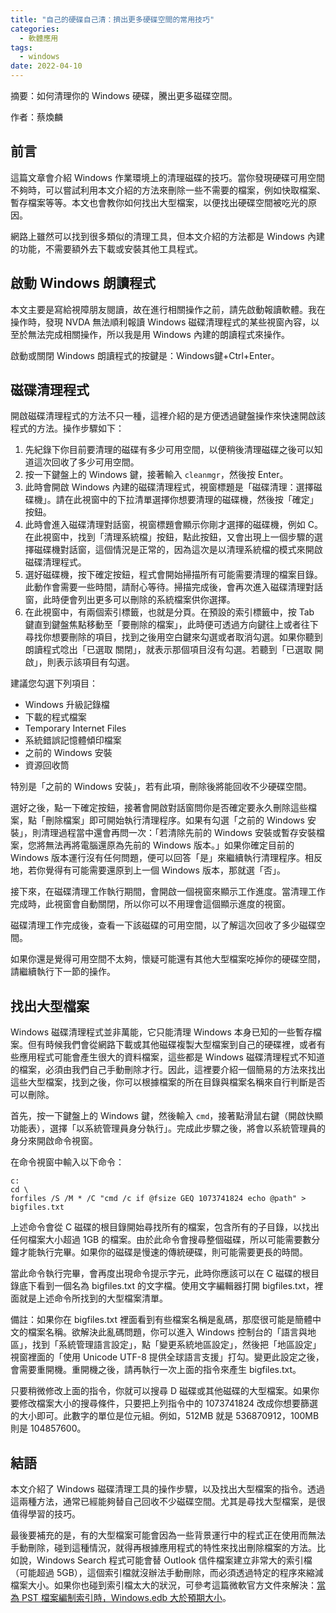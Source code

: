 ```yaml
---
title: "自己的硬碟自己清：擠出更多硬碟空間的常用技巧"
categories:
  - 軟體應用
tags:
  - windows
date: 2022-04-10  
---
```


摘要：如何清理你的 Windows 硬碟，騰出更多磁碟空間。

作者：蔡煥麟

## 前言

這篇文章會介紹 Windows 作業環境上的清理磁碟的技巧。當你發現硬碟可用空間不夠時，可以嘗試利用本文介紹的方法來刪除一些不需要的檔案，例如快取檔案、暫存檔案等等。本文也會教你如何找出大型檔案，以便找出硬碟空間被吃光的原因。

網路上雖然可以找到很多類似的清理工具，但本文介紹的方法都是 Windows 內建的功能，不需要額外去下載或安裝其他工具程式。

## 啟動 Windows 朗讀程式

本文主要是寫給視障朋友閱讀，故在進行相關操作之前，請先啟動報讀軟體。我在操作時，發現 NVDA 無法順利報讀 Windows 磁碟清理程式的某些視窗內容，以至於無法完成相關操作，所以我是用 Windows 內建的朗讀程式來操作。

啟動或關閉 Windows 朗讀程式的按鍵是：Windows鍵+Ctrl+Enter。

## 磁碟清理程式

開啟磁碟清理程式的方法不只一種，這裡介紹的是方便透過鍵盤操作來快速開啟該程式的方法。操作步驟如下：


1. 先紀錄下你目前要清理的磁碟有多少可用空間，以便稍後清理磁碟之後可以知道這次回收了多少可用空間。
2. 按一下鍵盤上的 Windows 鍵，接著輸入 `cleanmgr`，然後按 Enter。
3. 此時會開啟 Windows 內建的磁碟清理程式，視窗標題是「磁碟清理：選擇磁碟機」。請在此視窗中的下拉清單選擇你想要清理的磁碟機，然後按「確定」按鈕。
4. 此時會進入磁碟清理對話窗，視窗標題會顯示你剛才選擇的磁碟機，例如 C。在此視窗中，找到「清理系統檔」按鈕，點此按鈕，又會出現上一個步驟的選擇磁碟機對話窗，這個情況是正常的，因為這次是以清理系統檔的模式來開啟磁碟清理程式。
5. 選好磁碟機，按下確定按鈕，程式會開始掃描所有可能需要清理的檔案目錄。此動作會需要一些時間，請耐心等待。掃描完成後，會再次進入磁碟清理對話窗，此時便會列出更多可以刪除的系統檔案供你選擇。
6. 在此視窗中，有兩個索引標籤，也就是分頁。在預設的索引標籤中，按 Tab 鍵直到鍵盤焦點移動至「要刪除的檔案」，此時便可透過方向鍵往上或者往下尋找你想要刪除的項目，找到之後用空白鍵來勾選或者取消勾選。如果你聽到朗讀程式唸出「已選取 關閉」，就表示那個項目沒有勾選。若聽到「已選取 開啟」，則表示該項目有勾選。

建議您勾選下列項目：

- Windows 升級記錄檔
- 下載的程式檔案
- Temporary Internet Files
- 系統錯誤記憶體傾印檔案
- 之前的 Windows 安裝
- 資源回收筒

特別是「之前的 Windows 安裝」，若有此項，刪除後將能回收不少硬碟空間。

選好之後，點一下確定按鈕，接著會開啟對話窗問你是否確定要永久刪除這些檔案，點「刪除檔案」即可開始執行清理程序。如果有勾選「之前的 Windows 安裝」，則清理過程當中還會再問一次：「若清除先前的 Windows 安裝或暫存安裝檔案，您將無法再將電腦還原為先前的 Windows 版本。」如果你確定目前的 Windows 版本運行沒有任何問題，便可以回答「是」來繼續執行清理程序。相反地，若你覺得有可能需要還原到上一個 Windows 版本，那就選「否」。

接下來，在磁碟清理工作執行期間，會開啟一個視窗來顯示工作進度。當清理工作完成時，此視窗會自動關閉，所以你可以不用理會這個顯示進度的視窗。

磁碟清理工作完成後，查看一下該磁碟的可用空間，以了解這次回收了多少磁碟空間。

如果你還是覺得可用空間不太夠，懷疑可能還有其他大型檔案吃掉你的硬碟空間，請繼續執行下一節的操作。

## 找出大型檔案

Windows 磁碟清理程式並非萬能，它只能清理 Windows 本身已知的一些暫存檔案。但有時候我們會從網路下載或其他磁碟複製大型檔案到自己的硬碟裡，或者有些應用程式可能會產生很大的資料檔案，這些都是 Windows 磁碟清理程式不知道的檔案，必須由我們自己手動刪除才行。因此，這裡要介紹一個簡易的方法來找出這些大型檔案，找到之後，你可以根據檔案的所在目錄與檔案名稱來自行判斷是否可以刪除。

首先，按一下鍵盤上的 Windows 鍵，然後輸入 `cmd`，接著點滑鼠右鍵（開啟快顯功能表），選擇「以系統管理員身分執行」。完成此步驟之後，將會以系統管理員的身分來開啟命令視窗。

在命令視窗中輸入以下命令：

~~~~~~~~
c:
cd \
forfiles /S /M * /C "cmd /c if @fsize GEQ 1073741824 echo @path" > bigfiles.txt
~~~~~~~~

上述命令會從 C 磁碟的根目錄開始尋找所有的檔案，包含所有的子目錄，以找出任何檔案大小超過 1GB 的檔案。由於此命令會搜尋整個磁碟，所以可能需要數分鐘才能執行完畢。如果你的磁碟是慢速的傳統硬碟，則可能需要更長的時間。

當此命令執行完畢，會再度出現命令提示字元，此時你應該可以在 C 磁碟的根目錄底下看到一個名為 bigfiles.txt 的文字檔。使用文字編輯器打開 bigfiles.txt，裡面就是上述命令所找到的大型檔案清單。

備註：如果你在 bigfiles.txt 裡面看到有些檔案名稱是亂碼，那麼很可能是簡體中文的檔案名稱。欲解決此亂碼問題，你可以進入 Windows 控制台的「語言與地區」，找到「系統管理語言設定」，點「變更系統地區設定」，然後把「地區設定」視窗裡面的「使用 Unicode UTF-8 提供全球語言支援」打勾。變更此設定之後，會需要重開機。重開機之後，請再執行一次上面的指令來產生 bigfiles.txt。

只要稍微修改上面的指令，你就可以搜尋 D 磁碟或其他磁碟的大型檔案。如果你要修改檔案大小的搜尋條件，只要把上列指令中的 1073741824 改成你想要篩選的大小即可。此數字的單位是位元組。例如，512MB 就是 536870912，100MB 則是 104857600。

## 結語

本文介紹了 Windows 磁碟清理工具的操作步驟，以及找出大型檔案的指令。透過這兩種方法，通常已經能夠替自己回收不少磁碟空間。尤其是尋找大型檔案，是很值得學習的技巧。

最後要補充的是，有的大型檔案可能會因為一些背景運行中的程式正在使用而無法手動刪除，碰到這種情況，就得再根據應用程式的特性來找出刪除檔案的方法。比如說，Windows Search 程式可能會替 Outlook 信件檔案建立非常大的索引檔（可能超過 5GB），這個索引檔就沒辦法手動刪除，而必須透過特定的程序來縮減檔案大小。如果你也碰到索引檔太大的狀況，可參考這篇微軟官方文件來解決：[當為 PST 檔案編制索引時，Windows.edb 大於預期大小](https://docs.microsoft.com/zh-tw/troubleshoot/windows-client/shell-experience/larger-windowsdotedb-file)。
